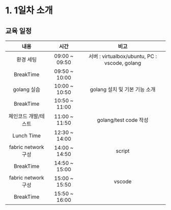 # **1. 1일차 소개**

## **교육 일정**
| 내용 | 시간 | 비고 |
|:--------:|:--------:|:--------:|
| 환경 세팅 | 09:00 ~ 09:50 | 서버 : virtualbox/ubuntu, PC : vscode, golang |
| BreakTime | 09:50 ~ 10:00 ||
| golang 실습 | 10:00 ~ 10:50 | golang 설치 및 기본 기능 소개 |
| BreakTime | 10:50 ~ 11:00 ||
| 체인코드 개발/테스트 | 11:00 ~ 11:50 | golang/test code 작성 |
| Lunch Time | 12:30 ~ 14:00 ||
| fabric network 구성 | 14:00 ~ 14:50 | script |
| BreakTime | 14:50 ~ 15:00 ||
| fabric network 구성 | 15:00 ~ 15:50 | vscode |
| BreakTime | 15:50 ~ 16:00 ||
